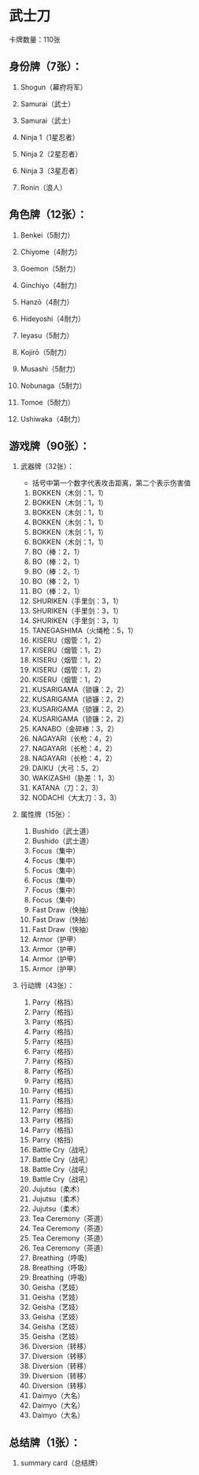 # 武士刀

卡牌数量：110张

## 身份牌（7张）：

1. Shogun（幕府将军）

1. Samurai（武士）

1. Samurai（武士）

1. Ninja 1（1星忍者）

1. Ninja 2（2星忍者）

1. Ninja 3（3星忍者）

1. Ronin（浪人）

## 角色牌（12张）：

1. Benkei（5耐力）

1. Chiyome（4耐力）

1. Goemon（5耐力）

1. Ginchiyo（4耐力）

1. Hanzō（4耐力）

1. Hideyoshi（4耐力）

1. Ieyasu（5耐力）

1. Kojirō（5耐力）

1. Musashi（5耐力）

1. Nobunaga（5耐力）

1. Tomoe（5耐力）

1. Ushiwaka（4耐力）

## 游戏牌（90张）：

1. 武器牌（32张）：

    * 括号中第一个数字代表攻击距离，第二个表示伤害值

    1. BOKKEN（木剑：1，1）
    1. BOKKEN（木剑：1，1）
    1. BOKKEN（木剑：1，1）
    1. BOKKEN（木剑：1，1）
    1. BOKKEN（木剑：1，1）
    1. BOKKEN（木剑：1，1）
    1. BO（棒：2，1）
    1. BO（棒：2，1）
    1. BO（棒：2，1）
    1. BO（棒：2，1）
    1. BO（棒：2，1）
    1. SHURIKEN（手里剑：3，1）
    1. SHURIKEN（手里剑：3，1）
    1. SHURIKEN（手里剑：3，1）
    1. TANEGASHIMA（火绳枪：5，1）
    1. KISERU（烟管：1，2）
    1. KISERU（烟管：1，2）
    1. KISERU（烟管：1，2）
    1. KISERU（烟管：1，2）
    1. KISERU（烟管：1，2）
    1. KUSARIGAMA（锁镰：2，2）
    1. KUSARIGAMA（锁镰：2，2）
    1. KUSARIGAMA（锁镰：2，2）
    1. KUSARIGAMA（锁镰：2，2）
    1. KANABO（金碎棒：3，2）
    1. NAGAYARI（长枪：4，2）
    1. NAGAYARI（长枪：4，2）
    1. NAGAYARI（长枪：4，2）
    1. DAIKU（大弓：5，2）
    1. WAKIZASHI（胁差：1，3）
    1. KATANA（刀：2，3）
    1. NODACHI（大太刀：3，3）

1. 属性牌（15张）：

    1. Bushido（武士道）
    1. Bushido（武士道）
    1. Focus（集中）
    1. Focus（集中）
    1. Focus（集中）
    1. Focus（集中）
    1. Focus（集中）
    1. Focus（集中）
    1. Fast Draw（快抽）
    1. Fast Draw（快抽）
    1. Fast Draw（快抽）
    1. Armor（护甲）
    1. Armor（护甲）
    1. Armor（护甲）
    1. Armor（护甲）

1. 行动牌（43张）：

    1. Parry（格挡）
    1. Parry（格挡）
    1. Parry（格挡）
    1. Parry（格挡）
    1. Parry（格挡）
    1. Parry（格挡）
    1. Parry（格挡）
    1. Parry（格挡）
    1. Parry（格挡）
    1. Parry（格挡）
    1. Parry（格挡）
    1. Parry（格挡）
    1. Parry（格挡）
    1. Parry（格挡）
    1. Parry（格挡）
    1. Battle Cry（战吼）
    1. Battle Cry（战吼）
    1. Battle Cry（战吼）
    1. Battle Cry（战吼）
    1. Jujutsu（柔术）
    1. Jujutsu（柔术）
    1. Jujutsu（柔术）
    1. Tea Ceremony（茶道）
    1. Tea Ceremony（茶道）
    1. Tea Ceremony（茶道）
    1. Tea Ceremony（茶道）
    1. Breathing（呼吸）
    1. Breathing（呼吸）
    1. Breathing（呼吸）
    1. Geisha（艺妓）
    1. Geisha（艺妓）
    1. Geisha（艺妓）
    1. Geisha（艺妓）
    1. Geisha（艺妓）
    1. Geisha（艺妓）
    1. Diversion（转移）
    1. Diversion（转移）
    1. Diversion（转移）
    1. Diversion（转移）
    1. Diversion（转移）
    1. Daimyo（大名）
    1. Daimyo（大名）
    1. Daimyo（大名）

## 总结牌（1张）：

1. summary card（总结牌）
